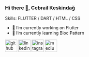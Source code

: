 ### Hi there 👋, Cebrail Keskindağ

Skills: FLUTTER / DART / HTML / CSS

- 🔭 I’m currently working on Flutter 
- 🌱 I’m currently learning Bloc Pattern 


[<img src='https://cdn.jsdelivr.net/npm/simple-icons@3.0.1/icons/github.svg' alt='github' height='40'>](https://github.com/https://github.com/cebrailkeskindag)  [<img src='https://cdn.jsdelivr.net/npm/simple-icons@3.0.1/icons/linkedin.svg' alt='linkedin' height='40'>](https://www.linkedin.com/in/https://www.linkedin.com/in/cebrail-keskinda%C4%9F-8b2ba31ba//)  [<img src='https://cdn.jsdelivr.net/npm/simple-icons@3.0.1/icons/instagram.svg' alt='instagram' height='40'>](https://www.instagram.com/cbrlkskndg/)  [<img src='https://cdn.jsdelivr.net/npm/simple-icons@3.0.1/icons/medium.svg' alt='medium' height='40'>](https://medium.com/@cebrailkeskindag)  

